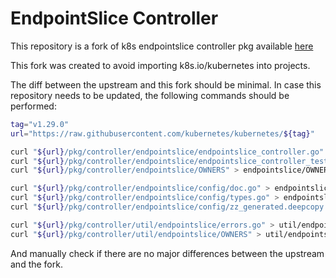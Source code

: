 # EndpointSlice Controller

This repository is a fork of k8s endpointslice controller pkg available [here](https://github.com/kubernetes/kubernetes/blob/v1.29.0/pkg/controller/endpointslice)

This fork was created to avoid importing k8s.io/kubernetes into projects.

The diff between the upstream and this fork should be minimal. In case this
repository needs to be updated, the following commands should be performed:

```bash
tag="v1.29.0"
url="https://raw.githubusercontent.com/kubernetes/kubernetes/${tag}"

curl "${url}/pkg/controller/endpointslice/endpointslice_controller.go" > endpointslice/endpointslice_controller.go
curl "${url}/pkg/controller/endpointslice/endpointslice_controller_test.go" > endpointslice/endpointslice_controller_test.go
curl "${url}/pkg/controller/endpointslice/OWNERS" > endpointslice/OWNERS

curl "${url}/pkg/controller/endpointslice/config/doc.go" > endpointslice/config/doc.go
curl "${url}/pkg/controller/endpointslice/config/types.go" > endpointslice/config/types.go
curl "${url}/pkg/controller/endpointslice/config/zz_generated.deepcopy.go" > endpointslice/config/zz_generated.deepcopy.go

curl "${url}/pkg/controller/util/endpointslice/errors.go" > util/endpointslice/errors.go
curl "${url}/pkg/controller/util/endpointslice/OWNERS" > util/endpointslice/OWNERS
```

And manually check if there are no major differences between the upstream and
the fork.
